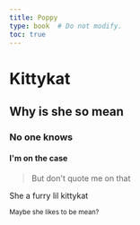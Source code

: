 ```yaml
---
title: Poppy
type: book  # Do not modify.
toc: true
---
```


# Kittykat

## Why is she so mean
### No one knows
#### I'm on the case
> But don't quote me on that
<p>She a furry lil kittykat</p>
<sup> Maybe she likes to be mean? </sup>
<p>
